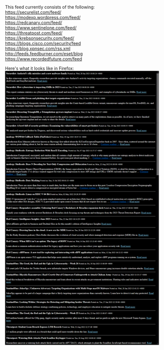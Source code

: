 This feed currently consists of the following:  
https://securelist.com/feed/  
https://modexp.wordpress.com/feed/  
https://redcanary.com/feed/  
https://www.sentinelone.com/feed/  
https://threatpost.com/feed/  
https://krebsonsecurity.com/feed/  
https://blogs.cisco.com/security/feed  
https://blog.xpnsec.com/rss.xml  
http://feeds.feedburner.com/eset/blog  
https://www.recordedfuture.com/feed  

Here's what it looks like in Firefox:
![Logo](https://github.com/ksyeung/JS-NewsFeed/blob/main/screenshot.png?raw=true)
